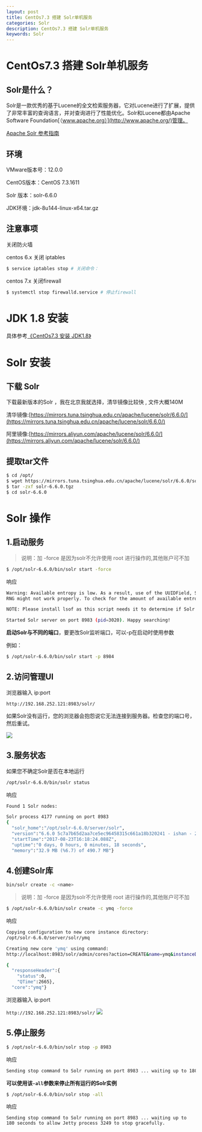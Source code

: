```yaml
---
layout: post
title: CentOs7.3 搭建 Solr单机服务
categories: Solr
description: CentOs7.3 搭建 Solr单机服务
keywords: Solr
---
```


#  CentOs7.3 搭建 Solr单机服务

## Solr是什么？
Solr是一款优秀的基于Lucene的全文检索服务器，它对Lucene进行了扩展，提供了非常丰富的查询语言，并对查询进行了性能优化。Solr和Lucene都由Apache Software Foundation[（www.apache.org）](http://www.apache.org/)管理。

[Apache Solr 参考指南](http://lucene.apache.org/solr/guide/6_6/about-this-guide.html)

## 环境

VMware版本号：12.0.0

CentOS版本：CentOS 7.3.1611

Solr 版本：solr-6.6.0

JDK环境：jdk-8u144-linux-x64.tar.gz 



## 注意事项
 

关闭防火墙

centos 6.x 关闭 iptables
```sh
$ service iptables stop # 关闭命令：
```

centos 7.x 关闭firewall

```sh
$ systemctl stop firewalld.service # 停止firewall
```


# JDK 1.8 安装

具体参考[《CentOs7.3 安装 JDK1.8》](https://segmentfault.com/a/1190000010716919)



# Solr 安装

## 下载 Solr

下载最新版本的Solr ，我在北京我就选择，清华镜像比较快 , 文件大概140M

清华镜像:[https://mirrors.tuna.tsinghua.edu.cn/apache/lucene/solr/6.6.0/](https://mirrors.tuna.tsinghua.edu.cn/apache/lucene/solr/6.6.0/)
 
阿里镜像:[https://mirrors.aliyun.com/apache/lucene/solr/6.6.0/](https://mirrors.aliyun.com/apache/lucene/solr/6.6.0/)



## 提取tar文件

```sh
$ cd /opt/
$ wget https://mirrors.tuna.tsinghua.edu.cn/apache/lucene/solr/6.6.0/solr-6.6.0.tgz
$ tar -zxf solr-6.6.0.tgz 
$ cd solr-6.6.0
```


# Solr 操作

## 1.启动服务

 > 说明：加 -force 是因为solr不允许使用 root 进行操作的,其他账户可不加
 
```sh
$ /opt/solr-6.6.0/bin/solr start -force
```

响应

```sh
Warning: Available entropy is low. As a result, use of the UUIDField, SSL, or any other features that require
RNG might not work properly. To check for the amount of available entropy, use 'cat /proc/sys/kernel/random/entropy_avail'.

NOTE: Please install lsof as this script needs it to determine if Solr is listening on port 8983.

Started Solr server on port 8983 (pid=3020). Happy searching!
```

**启动Solr与不同的端口**，要更改Solr监听端口，可以-p在启动时使用参数

例如：

```sh
$ /opt/solr-6.6.0/bin/solr start -p 8984
```


## 2.访问管理UI

浏览器输入 ip:port

`http://192.168.252.121:8983/solr/`	

如果Solr没有运行，您的浏览器会抱怨说它无法连接到服务器。检查您的端口号，然后重试。

<img src="/images/2017/Solr/solr-admin.png"  />

## 3.服务状态

如果您不确定Solr是否在本地运行

```sh
/opt/solr-6.6.0/bin/solr status

```

响应
```sh
Found 1 Solr nodes: 

Solr process 4177 running on port 8983
{
  "solr_home":"/opt/solr-6.6.0/server/solr",
  "version":"6.6.0 5c7a7b65d2aa7ce5ec96458315c661a18b320241 - ishan - 2017-05-30 07:32:53",
  "startTime":"2017-08-23T16:18:24.088Z",
  "uptime":"0 days, 0 hours, 0 minutes, 18 seconds",
  "memory":"32.9 MB (%6.7) of 490.7 MB"}

```

## 4.创建Solr库

```sh
bin/solr create -c <name>
```

 > 说明：加 -force 是因为solr不允许使用 root 进行操作的,其他账户可不加
 
```sh
$ /opt/solr-6.6.0/bin/solr create -c ymq -force
```

响应

```sh
Copying configuration to new core instance directory:
/opt/solr-6.6.0/server/solr/ymq

Creating new core 'ymq' using command:
http://localhost:8983/solr/admin/cores?action=CREATE&name=ymq&instanceDir=ymq

{
  "responseHeader":{
    "status":0,
    "QTime":2665},
  "core":"ymq"}
```
 
浏览器输入 ip:port

`http://192.168.252.121:8983/solr/`	
<img src="/images/2017/Solr/solr-ymq-core.png"  />


## 5.停止服务

```sh
$ /opt/solr-6.6.0/bin/solr stop -p 8983
```

响应

```sh
Sending stop command to Solr running on port 8983 ... waiting up to 180 seconds to allow Jetty process 3554 to stop gracefully.
```

**可以使用该`-all`参数来停止所有运行的Solr实例**

```sh
$ /opt/solr-6.6.0/bin/solr stop -all
```

响应
```
Sending stop command to Solr running on port 8983 ... waiting up to 180 seconds to allow Jetty process 3249 to stop gracefully.
```

 